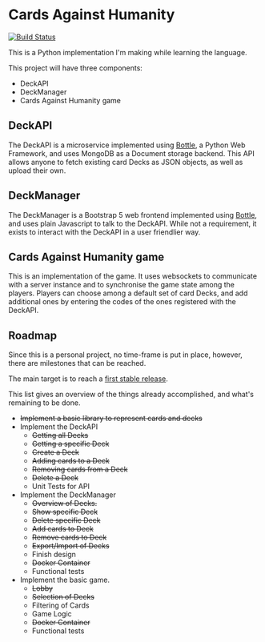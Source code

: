 # Cards Against Humanity

[![Build Status](https://travis-ci.com/carroarmato0/cardsagainsthumanity.svg?branch=main)](https://travis-ci.com/carroarmato0/cardsagainsthumanity)

This is a Python implementation I'm making while learning the language.

This project will have three components:
- DeckAPI
- DeckManager
- Cards Against Humanity game

## DeckAPI
The DeckAPI is a microservice implemented using [Bottle](https://bottlepy.org/), a Python Web Framework, and uses MongoDB as a Document storage backend. This API allows anyone to fetch existing card Decks as JSON objects, as well as upload their own.

## DeckManager
The DeckManager is a Bootstrap 5 web frontend implemented using [Bottle](https://bottlepy.org/), and uses plain Javascript to talk to the DeckAPI.
While not a requirement, it exists to interact with the DeckAPI in a user friendlier way.

## Cards Against Humanity game
This is an implementation of the game. It uses websockets to communicate with a server instance and to synchronise the game state among the players.
Players can choose among a default set of card Decks, and add additional ones by entering the codes of the ones registered with the DeckAPI.

## Roadmap
Since this is a personal project, no time-frame is put in place, however, there are milestones that can be reached.

The main target is to reach a [first stable release](https://github.com/carroarmato0/cardsagainsthumanity/issues?q=is%3Aissue+milestone%3A%22First+Release%22+).

This list gives an overview of the things already accomplished, and what's remaining to be done.

* ~~Implement a basic library to represent cards and decks~~
* Implement the DeckAPI
  * ~~Getting all Decks~~
  * ~~Getting a specific Deck~~
  * ~~Create a Deck~~
  * ~~Adding cards to a Deck~~
  * ~~Removing cards from a Deck~~
  * ~~Delete a Deck~~
  * Unit Tests for API
* Implement the DeckManager
  * ~~Overview of Decks.~~
  * ~~Show specific Deck~~
  * ~~Delete specific Deck~~
  * ~~Add cards to Deck~~
  * ~~Remove cards to Deck~~
  * ~~Export/Import of Decks~~
  * Finish design
  * ~~Docker Container~~
  * Functional tests
* Implement the basic game.
  * ~~Lobby~~
  * ~~Selection of Decks~~
  * Filtering of Cards
  * Game Logic
  * ~~Docker Container~~
  * Functional tests
